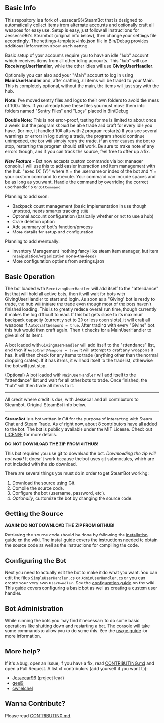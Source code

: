 ## Basic Info

This repository is a fork of Jessecar96/SteamBot that is designed to automatically collect items from alternate accounts and optionally craft all weapons for easy use. Setup is easy, just follow all instructions for Jessecar96's Steambot (original info below), then change your settings file accordingly. The settings-template+info.json file in Bin/Debug provides additional information about each setting.

Basic setup of your accounts require you to have an idle "hub" account which receives items from all other idling accounts. This "hub" will use **ReceivingUserHandler**, while the other idles will use **GivingUserHandler**. 

Optionally you can also add your "Main" account to log in using **MainUserHandler** and, after crafting, all items will be traded to your Main. This is completely optional, without the main, the items will just stay with the hub.

**Note:** I've moved sentry files and logs to their own folders to avoid the mess of 100+ files. If you already have these files you must move them into folders named "Sentry Files" and "Logs" placed in Bin\Debug

**Double Note:** This is not error-proof, testing for me is limited to about once a week, but the program *should* be able trade and craft for every idle you have. (for me, it handled 100 alts with 2 program restarts) If you see several warnings or errors in log during a trade, the program should continue unimpeded, the bot will simply retry the trade. If an error causes the bot to stop, restarting the program should still work. Be sure to make note of any errors though, and if you can track the source, feel free to offer up a fix.

***New Feature*** -
Bot now accepts custom commands via bot manager console. I will use this to add easier interaction and item management with the hub.
"exec (X) (Y)" where X = the username or index of the bot and Y = your custom command to execute. Your command can include spaces and be as long as you want. Handle the command by overriding the correct userhandler's `OnBotCommand`.

Planning to add soon:
 - Backpack count management (basic implementation in use though untested, needs smarter tracking still)
 - Optional account configuration (basically whether or not to use a hub)
 - Crate deletion option
 - Add summary of bot's function/process
 - More details for setup and configuration

Planning to add eventually: 
 - Inventory Management (nothing fancy like steam item manager, but item manipulation/organization none-the-less)
 - More configuration options from settings.json

## Basic Operation
The bot loaded with `ReceivingUserHandler` will add itself to the "attendance" list that will hold all active bots, then it will wait for bots with GivingUserHandler to start and login. As soon as a "Giving" bot is ready to trade, the hub will initiate the trade even though most of the bots haven't finished loading. This is to greatly reduce overall run time, though currently it makes the log difficult to read. If this bot gets close to its maximum backpack capacity (currently set to 20 or less open slots), it will craft all weapons if `AutoCraftWeapons = true`. After trading with every "Giving" bot, this hub would then craft again. Then it checks for a MainUserHandler to give all of its items.

A bot loaded with `GivingUserHandler` will add itself to the "attendance" list, and then if `AutoCraftWeapons = true` it will attempt to craft any weapons it has. It will then check for any items to trade (anything other than the normal dropping crates). If it has items, it will add itself to the tradelist, otherwise the bot will just stop.

(Optional) A bot loaded with `MainUserHandler` will add itself to the "attendance" list and wait for all other bots to trade. Once finished, the "hub" will then trade all items to it.

_______________________________________________________________________________________________
All credit where credit is due, with Jessecar and all contributors to SteamBot. Original SteamBot info below.
_______________________________________________________________________________________________
**SteamBot** is a bot written in C# for the purpose of interacting with Steam Chat and Steam Trade.  As of right now, about 8 contributors have all added to the bot.  The bot is publicly available under the MIT License. Check out [LICENSE] for more details.

**DO NOT DOWNLOAD THE ZIP FROM GITHUB!**

This bot requires you use git to download the bot. *Downloading the zip will not work!* It doesn't work because the bot uses git submodules, which are not included with the zip download.

There are several things you must do in order to get SteamBot working:

1. Download the source using Git.
2. Compile the source code.
3. Configure the bot (username, password, etc.).
4. *Optionally*, customize the bot by changing the source code.

## Getting the Source

**AGAIN: DO NOT DOWNLOAD THE ZIP FROM GITHUB!**

Retrieving the source code should be done by following the [installation guide] on the wiki. The install guide covers the instructions needed to obtain the source code as well as the instructions for compiling the code.

## Configuring the Bot

Next you need to actually edit the bot to make it do what you want. You can edit the files `SimpleUserHandler.cs` or `AdminUserHandler.cs` or you can create your very own `UserHandler`. See the [configuration guide] on the wiki. This guide covers configuring a basic bot as well as creating a custom user handler.

## Bot Administration

While running the bots you may find it necessary to do some basic operations like shutting down and restarting a bot. The console will take some commands to allow you to do some this. See the [usage guide] for more information.

## More help?
If it's a bug, open an Issue; if you have a fix, read [CONTRIBUTING.md] and open a Pull Request.  A list of contributors (add yourself if you want to):

- [Jessecar96](http://steamcommunity.com/id/jessecar) (project lead)
- [geel9](http://steamcommunity.com/id/geel9)
- [cwhelchel](http://steamcommunity.com/id/cmw69krinkle)

## Wanna Contribute?
Please read [CONTRIBUTING.md].


   [installation guide]: https://github.com/Jessecar96/SteamBot/wiki/Installation-Guide
   [CONTRIBUTING.md]: https://github.com/Jessecar96/SteamBot/blob/master/CONTRIBUTING.md
   [LICENSE]: https://github.com/Jessecar96/SteamBot/blob/master/LICENSE
   [configuration guide]: https://github.com/Jessecar96/SteamBot/wiki/Configuration-Guide
   [usage guide]: https://github.com/Jessecar96/SteamBot/wiki/Usage-Guide